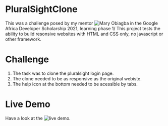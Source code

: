 # PluralSightClone
This was a challenge posed by my mentor ![Mary Obiagba](https://github.com/Ifycode) in the Google Africa Developer Scholarship 2021, learning phase 1/ This project tests the ability to build resonsive websites with HTML and CSS only, no javascript or other framework.
# Challenge
1. The task was to clone the pluralsight login page.
2. The clone needed to be as responsive as the original webiste.
3. The help icon at the bottom needed to be acessible by tabs.

# Live Demo
Have a look at the ![live](https://dreamy-goldberg-06ed6d.netlify.app) demo.
